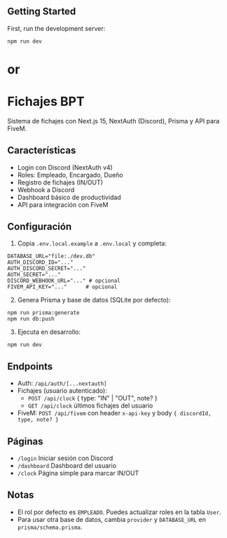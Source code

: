 ## Getting Started

First, run the development server:

```bash
npm run dev
```

# or
# Fichajes BPT

Sistema de fichajes con Next.js 15, NextAuth (Discord), Prisma y API para FiveM.

## Características
- Login con Discord (NextAuth v4)
- Roles: Empleado, Encargado, Dueño
- Registro de fichajes (IN/OUT)
- Webhook a Discord
- Dashboard básico de productividad
- API para integración con FiveM

## Configuración
1. Copia `.env.local.example` a `.env.local` y completa:
```
DATABASE_URL="file:./dev.db"
AUTH_DISCORD_ID="..."
AUTH_DISCORD_SECRET="..."
AUTH_SECRET="..."
DISCORD_WEBHOOK_URL="..." # opcional
FIVEM_API_KEY="..."      # opcional
```

2. Genera Prisma y base de datos (SQLite por defecto):
```
npm run prisma:generate
npm run db:push
```

3. Ejecuta en desarrollo:
```
npm run dev
```

## Endpoints
- Auth: `/api/auth/[...nextauth]`
- Fichajes (usuario autenticado):
	- `POST /api/clock` { type: "IN" | "OUT", note? }
	- `GET /api/clock` últimos fichajes del usuario
- FiveM: `POST /api/fivem` con header `x-api-key` y body `{ discordId, type, note? }`

## Páginas
- `/login` Iniciar sesión con Discord
- `/dashboard` Dashboard del usuario
- `/clock` Página simple para marcar IN/OUT

## Notas
- El rol por defecto es `EMPLEADO`. Puedes actualizar roles en la tabla `User`.
- Para usar otra base de datos, cambia `provider` y `DATABASE_URL` en `prisma/schema.prisma`.
